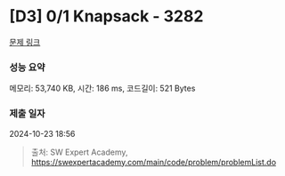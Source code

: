 # [D3] 0/1 Knapsack - 3282 

[문제 링크](https://swexpertacademy.com/main/code/problem/problemDetail.do?contestProbId=AWBJAVpqrzQDFAWr) 

### 성능 요약

메모리: 53,740 KB, 시간: 186 ms, 코드길이: 521 Bytes

### 제출 일자

2024-10-23 18:56



> 출처: SW Expert Academy, https://swexpertacademy.com/main/code/problem/problemList.do
